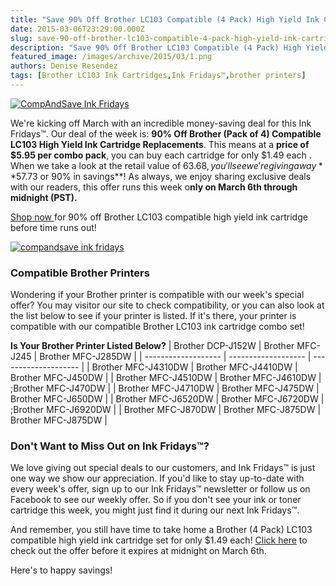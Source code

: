 ```yaml
---
title: "Save 90% Off Brother LC103 Compatible (4 Pack) High Yield Ink Cartridges - Ink Fridays™"
date: 2015-03-06T23:29:00.000Z
slug: save-90-off-brother-lc103-compatible-4-pack-high-yield-ink-cartridges-ink-fridays
description: "Save 90% Off Brother LC103 Compatible (4 Pack) High Yield Ink Cartridges - Ink Fridays™"
featured_image: /images/archive/2015/03/1.png
authors: Denise Resendez
tags: [Brother LC103 Ink Cartridges,Ink Fridays™,brother printers]
---
```


[![CompAndSave Ink Fridays](/blog/images/1.png "Save 90% Off Brother LC103 Compatible (4 Pack) High Yield Ink Cartridges- Ink Fridays ")](https://www.compandsave.com/ink-fridays)

We're kicking off March with an incredible money-saving deal for this Ink Fridays™. Our deal of the week is: **90% Off Brother (Pack of 4) Compatible LC103 High Yield Ink Cartridge Replacements**. This means at a **price of $5.95 per combo pack**, you can buy each cartridge for only $1.49 each . When we take a look at the retail value of $63.68, you'll see we're giving away **$57.73 or 90% in savings**! As always, we enjoy sharing exclusive deals with our readers, this offer runs this week o**nly on March 6th through midnight (PST).** 

[Shop now ](https://www.compandsave.com/ink-fridays)for 90% off Brother LC103 compatible high yield ink cartridge before time runs out!

[![compandsave ink fridays ](/blog/images/Order-Now.png "Shop Now")](https://www.compandsave.com/ink-fridays)

### Compatible Brother Printers 

Wondering if your Brother printer is compatible with our week's special offer? You may visitor our site to check compatibility, or you can also look at the list below to see if your printer is listed. If it's there, your printer is compatible with our compatible Brother LC103 ink cartridge combo set!

__**Is Your Brother Printer Listed Below?**__
| Brother DCP-J152W   | Brother MFC-J245    | Brother MFC-J285DW   |
| ------------------- | ------------------- | -------------------- |
| Brother MFC-J4310DW | Brother MFC-J4410DW | Brother MFC-J450DW   |
| Brother MFC-J4510DW | Brother MFC-J4610DW | ;Brother MFC-J470DW  |
| Brother MFC-J4710DW | Brother MFC-J475DW  | Brother MFC-J650DW   |
| Brother MFC-J6520DW | Brother MFC-J6720DW | ;Brother MFC-J6920DW |
| Brother MFC-J870DW  | Brother MFC-J875DW  | Brother MFC-J875DW   |

### Don't Want to Miss Out on Ink Fridays™?

We love giving out special deals to our customers, and Ink Fridays™ is just one way we show our appreciation. If you'd like to stay up-to-date with every week's offer, sign up to our Ink Fridays™ newsletter or follow us on Facebook to see our weekly offer. So if you don't see your ink or toner cartridge this week, you might just find it during our next Ink Fridays™.

And remember, you still have time to take home a Brother (4 Pack) LC103 compatible high yield ink cartridge set for only $1.49 each! [Click here](https://www.compandsave.com/ink-fridays) to check out the offer before it expires at midnight on March 6th. 

Here's to happy savings!